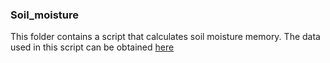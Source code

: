 ### Soil_moisture
This folder contains a script that calculates soil moisture memory. The data used in this script can be obtained [here
](/glade/campaign/univ/upur0019/I2000Clm50BgcCrop_sm)
